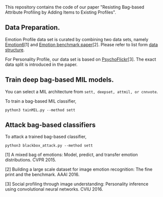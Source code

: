 This repository contains the code of our paper "Resisting Bag-based Attribute Profiling by Adding Items to Existing Profiles".

## Data Preparation.

Emotion Profile data set is curated by combining two data sets, namely [Emotion6](http://chenlab.ece.cornell.edu/downloads.html)[1] and [Emotion benchmark paper](https://arxiv.org/pdf/1605.02677)[2].
Please refer to list form [data structure](https://github.com/liuzrcc/Resisting-Bag-based-Profiling/blob/main/data/Emotion_Profile_Data).

For Personality Profile, our data set is based on [PsychoFlickr](http://www.cristinasegalin.com/research/projects/phd/personality/PsychoFlickr_images.rar)[3]. The exact data split is introduced in the paper. 


## Train deep bag-based MIL models.

You can select a MIL architecture from ```sett, deepset, attmil, or cnnvote```.

To train a bag-based MIL classifier,

```
python3 tainMIL.py --method sett
```

## Attack bag-based classifiers

To attack a trained bag-based classifier,

```
python3 blackbox_attack.py --method sett
```




[1] A mixed bag of emotions: Model, predict, and transfer emotion distributions. CVPR 2015.

[2] Building a large scale dataset for image emotion recognition: The fine print and the benchmark. AAAI 2016.

[3] Social profiling through image understanding: Personality inference using convolutional neural networks. CVIU 2016.


